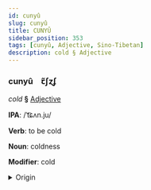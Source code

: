 ```yaml
---
id: cunyû
slug: cunyû
title: CUNYÛ
sidebar_position: 353
tags: [cunyû, Adjective, Sino-Tibetan]
description: cold § Adjective
---
```


### cunyû&emsp;<span kind="abugida">ꞇ̃ʃɀʄ</span>

*cold* **§** [Adjective](../../tags/Adjective)

**IPA**: /ˈt͡ɕʌn.ju/

**Verb**: to be cold

**Noun**: coldness

**Modifier**: cold

<details>
    <summary>Origin</summary>
    Tibetan གྲང་མོ grang mo /ʈ͡ʂʰəŋ˩˧.ŋu˥˥/<br/>
    <em>Sino-Tibetan Language Family</em>
</details>